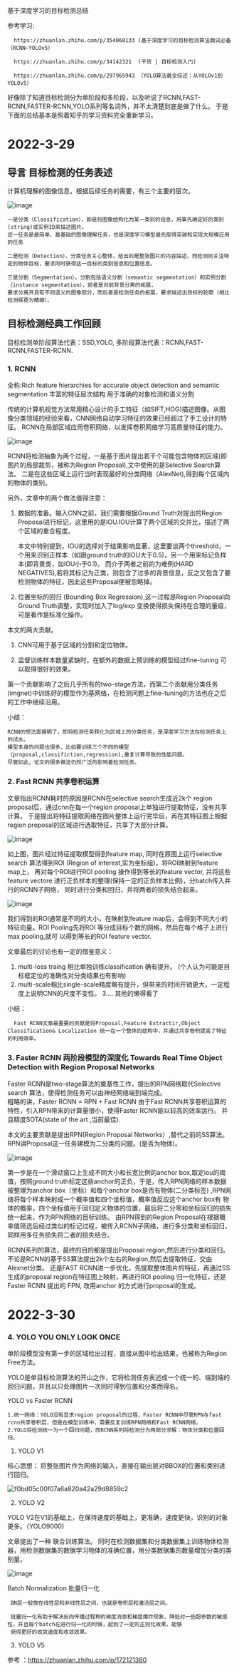   基于深度学习的目标检测总结
  
  参考学习: 
  
      https://zhuanlan.zhihu.com/p/354060133 (基于深度学习的目标检测算法面试必备（RCNN~YOLOv5）
      
      https://zhuanlan.zhihu.com/p/34142321  (干货 | 目标检测入门)
      
      https://zhuanlan.zhihu.com/p/297965943 （YOLO算法最全综述：从YOLOv1到YOLOv5）
      
  好像除了知道目标检测分为单阶段和多阶段，以及听说了RCNN,FAST-RCNN,FASTER-RCNN,YOLO系列等名词外，并不太清楚到底是做了什么。
  于是下面的总结基本是照着知乎的学习资料完全重新学习。
  
  
# 2022-3-29

  ## 导言 目标检测的任务表述
  
  计算机理解的图像信息，根据后续任务的需要，有三个主要的层次。
  
  ![image](https://user-images.githubusercontent.com/31475416/160522491-699a6706-0970-47cb-8b0f-cfdb06c69722.png)

    一是分类（Classification），即是将图像结构化为某一类别的信息，用事先确定好的类别(string)或实例ID来描述图片。
    这一任务是最简单、最基础的图像理解任务，也是深度学习模型最先取得突破和实现大规模应用的任务

    二是检测（Detection）。分类任务关心整体，给出的是整张图片的内容描述，而检测则关注特定的物体目标，要求同时获得这一目标的类别信息和位置信息。
 
    三是分割（Segmentation）。分割包括语义分割（semantic segmentation）和实例分割（instance segmentation），前者是对前背景分离的拓展，
    要求分离开具有不同语义的图像部分，而后者是检测任务的拓展，要求描述出目标的轮廓（相比检测框更为精细）。
    
 ## 目标检测经典工作回顾
 
  目标检测单阶段算法代表：SSD,YOLO, 多阶段算法代表：RCNN,FAST-RCNN,FASTER-RCNN.
  
  ### 1. RCNN
  
   全称:Rich feature hierarchies for accurate object detection and semantic segmentation 
        丰富的特征层次结构 用于准确的对象检测和语义分割
        
   传统的计算机视觉方法常用精心设计的手工特征（如SIFT,HOG)描述图像。从图像分类领域的经验来看，CNN网络自动学习特征的效果已经超过了手工设计的特征。
   RCNN在局部区域应用卷积网络，以发挥卷积网络学习高质量特征的能力。
   
   ![image](https://user-images.githubusercontent.com/31475416/160523875-559186f8-8ca1-4c2c-b717-c9a0fd5e5167.png)

   RCNN将检测抽象为两个过程，一是基于图片提出若干个可能包含物体的区域(即图片的局部裁剪，被称为Region Proposal),文中使用的是Selective Search算法。
   二是在这些区域上运行当时表现最好的分类网络（AlexNet),得到每个区域内的物体的类别。
   
   另外，文章中的两个做法值得注意：
   
   1. 数据的准备。输入CNN之前，我们需要根据Ground Truth对提出的Region Proposal进行标记，这里用的是IOU.IOU计算了两个区域的交并比，描述了两个区域的重合程度。
        
      本文中特别提到，IOU的选择对于结果影响显著，这里要谈两个threshold，一个用来识别正样本（如跟ground truth的IOU大于0.5)，另一个用来标记负样本(即背景类，如IOU小于0.1)。
      而介于两者之前的为难例(HARD NEGATIVES),若将其标记为正类，则包含了过多的背景信息，反之又包含了要检测物体的特征，因此这些Proposal便被忽略掉。
      
   2. 位置坐标的回归 (Bounding Box Regression),这一过程是Region Proposal向Ground Truth调整，实现时加入了log/exp 变换使得损失保持在合理的量级，可是看作是标准化操作。

  本文的两大贡献。
  
  1. CNN可用于基于区域的分割和定位物体。
 
  2. 监督训练样本数量紧缺时，在额外的数据上预训练的模型经过fine-tuning 可以取得很好的效果。

  第一个贡献影响了之后几乎所有的two-stage方法，而第二个贡献用分类任务(imgnet)中训练好的模型作为基网络，在检测问题上fine-tuning的方法也在之后的工作中继续沿用。


 小结：
    
    RCNN的想法直接明了，即将检测任务转化为区域上的分类任务，是深度学习方法在检测任务上的试水。
    模型本身的问题也很多，比如要训练三个不同的模型（proposal,classifiction,regression),重复计算导致的性能问题。 
    尽管如此，论文的很多做法仍然广泛的影响着检测任务。
    

### 2. Fast RCNN 共享卷积运算

 文章指出RCNN耗时的原因是RCNN在selective search生成近2k个 region proposal后，通过cnn在每一个region proposal上单独进行提取特征，没有共享计算。
 于是提出将特征提取网络在图片整体上运行完毕后，再在其特征图上根据region proposal的区域进行选取特征，共享了大部分计算。
 
 ![image](https://user-images.githubusercontent.com/31475416/160545615-32164372-90e0-4ca3-95cd-2d1f29a3a65b.png)

  如上图，图片经过特征提取模型得到feature map, 同时在原图上运行selective search 算法得到ROI (Region of interest,实为坐标组)，将ROI映射到feature map上，
  再对每个ROI进行ROI pooling 操作得到等长的feature vector, 并将这些feature vectore 进行正负样本的整理(保持一定的正负样本比例)，分batch传入并行的RCNN子网络，
  同时进行分类和回归，并将两者的损失结合起来。
  
  ![image](https://user-images.githubusercontent.com/31475416/160547001-5bc0f3f6-a501-440d-97aa-7003e4dba491.png)

  我们得到的ROI通常是不同的大小，在映射到feature map后，会得到不同大小的特征向量。ROI Pooling先将ROI 等分成目标个数的网格，然后在每个格子上进行max pooling,就可
  以得到等长的ROI feature vector.
  
  文章最后的讨论也有一定的借鉴意义：
  
  1. multi-loss traing 相比单独训练classification 确有提升。 (个人认为可能是目标框定位的准确性对分类结果也有影响)
  2. multi-scale相比single-scale精度略有提升，但带来的时间开销更大，一定程度上说明CNN的尺度不变性。
  3.... 其他的懒得看了 
  
  小结：
      
      Fast RCNN文章最重要的贡献是将Proposal,Feature Extractir,Object Classification& Localization 统一在一个整体的结构中，并通过共享卷积提高了特征的利用效率。
      
      
 ### 3. Faster RCNN 两阶段模型的深度化 Towards Real Time Object Detection with Region Proposal Networks
 
 Faster RCNN是two-stage算法的奠基性工作，提出的RPN网络取代Selective search 算法，使得检测任务可以由神经网络端到端完成。  
 粗略的讲，Faster RCNN = RPN + Fast RCNN 
 由于Fast RCNN共享卷积运算的特性，引入RPN带来的计算量很小，使得Faster RCNN能以较高的效率运行。 并且精度SOTA(state of the art ,当前最佳).
 
 本文的主要贡献是提出RPN(Region Proposal Networks）,替代之前的SS算法。RPN讲Proposal这一任务建模为二分类的问题。(是否为物体)。
 
 
  ![image](https://user-images.githubusercontent.com/31475416/160553790-b6aae9c3-6e0d-4812-b5e2-7d52fdd9c5d0.png)


第一步是在一个滑动窗口上生成不同大小和长宽比例的anchor box,取定iou的阈值，按照ground truth标定这些anchor的正负，于是，传入RPN网络的样本数据
被整理为anchor box（坐标）和每个anchor box是否有物体(二分类标签) ,RPN网络将每个样本映射成一个概率值和四个坐标值，概率值反应这个anchor box有
物体的概率，四个坐标值用于回归定义物体的位置，最后将二分零和坐标回归的损失统一起来，作为RPN网络的目标训练。 
由RPN得到的Region Proposal在根据概率值筛选后经过类似的标记过程，被传入RCNN子网络，进行多分类和坐标回归，同样用多任务损失将二者的损失结合。


RCNN系列的算法，最终的目的都是提出Proposal region,然后进行分类和回归。 不论是RCNN的基于SS算法提出2k个左右的Region,然后去提取特征，交由Alexnet分类。
还是FAST RCNN进一步优化，先提取整体图片的特征，再通过SS生成的proposal region在特征图上映射，再进行ROI pooling 归一化特征，还是Faster RCNN 提出的
FPN, 改用anchor 的方式进行proposal的生成。


# 2022-3-30

### 4. YOLO YOU ONLY LOOK ONCE 

单阶段模型没有第一步的区域检出过程，直接从图中检出结果，也被称为Region Free方法。

YOLO是单目标检测算法的开山之作，它将检测任务表述成一个统一的、端到端的回归问题，并且以只处理图片一次同时得到位置和分类而得名。

YOLO vs Faster RCNN

    1.统一网络：YOLO没有显求region proposal的过程，Faster RCNN中尽管RPN与fast rcnn共享卷积层，但是在模型训练中，需要反复训练RPN网络和Fast RCNN网络。
    2.YOLO将检测统一为一个回归问题，而RCNN系列将检测分为两部分求解：物体分类和位置回归。

1. YOLO V1

  核心思想： 将整张图片作为网络的输入，直接在输出层对BBOX的位置和类别进行回归。
  
  
  ![f0bd05c00f07a6a820a42a29d8859c2](https://user-images.githubusercontent.com/31475416/160964944-68a0bcda-29d7-4462-9193-6fbf7b4fc25b.jpg)


2. YOLO V2

  YOLO V2在V1的基础上，在保持速度的基础上，更准确，速度更快，识别的对象更多。（YOLO9000)
  
  文章提出了一种 联合训练算法。 同时在检测数据集和分类数据集上训练物体检测器，用检测数据集的数据学习物体的准确位置，用分类数据集的数量增加分类的类别量。
  
  ![image](https://user-images.githubusercontent.com/31475416/160965448-15be6772-f9c0-4e5c-8b6a-4abce5963588.png)


  Batch Normalization 批量归一化
  
      
     BN层一般放在线性层和非线性层之间，也就是卷积层和激活层之间。
  
     批量归一化有助于解决反向传播过程种的梯度消息和梯度爆炸现象，降低对一些超参数的敏感性，并且每个batch在进行归一化的时候，起到了一定的正则化效果，能够
     获得更好的收敛速度和收敛效果。
     

3. YOLO V5

  参考 ：https://zhuanlan.zhihu.com/p/172121380
  
  
  
  
